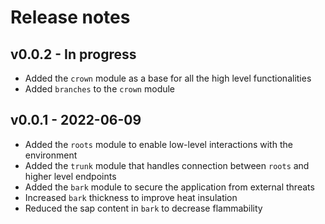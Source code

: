 # Release notes

## v0.0.2 - In progress

- Added the `crown` module as a base for all the high level functionalities
- Added `branches` to the `crown` module

## v0.0.1 - 2022-06-09

- Added the `roots` module to enable low-level interactions with the environment
- Added the `trunk` module that handles connection between `roots` and higher level endpoints
- Added the `bark` module to secure the application from external threats
- Increased `bark` thickness to improve heat insulation
- Reduced the sap content in `bark` to decrease flammability
